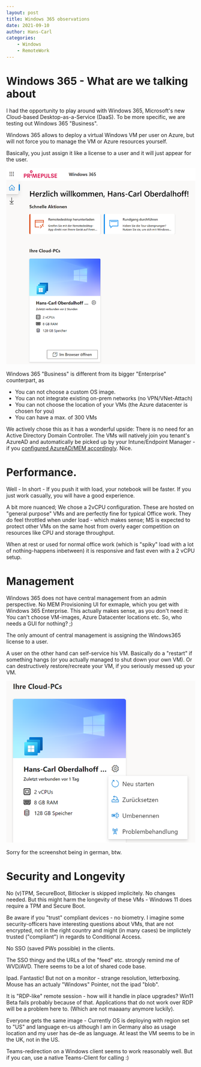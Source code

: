 ```yaml
---
layout: post
title: Windows 365 observations
date: 2021-09-10
author: Hans-Carl
categories:
    - Windows
    - RemoteWork
---
```

# Windows 365 - What are we talking about
I had the opportunity to play around with Windows 365, Microsoft's new Cloud-based Desktop-as-a-Service (DaaS). To be more specific, we are testing out Windows 365 "Business". 

Windows 365 allows to deploy a virtual Windows VM per user on Azure, but will not force you to manage the VM or Azure resources yourself.

Basically, you just assign it like a license to a user and it will just appear for the user.

![Cloud PC Dashboard](/images/2021-09-13-14-08-12.png)

Windows 365 "Business" is different from its bigger "Enterprise" counterpart, as 
- You can not choose a custom OS image.
- You can not integrate existing on-prem networks (no VPN/VNet-Attach)
- You can not choose the location of your VMs (the Azure datacenter is chosen for you)
- You can have a max. of 300 VMs 

We actively chose this as it has a wonderful upside: There is no need for an Active Directory Domain Controller. The VMs will natively join you tenant's AzureAD and automatically be picked up by your Intune/Endpoint Manager - if you [configured AzureAD/MEM accordingly](https://docs.microsoft.com/en-us/mem/intune/fundamentals/deployment-guide-enrollment-windows#windows-10-automatic-enrollment). Nice.

# Performance. 
Well - In short - If you push it with load, your notebook will be faster. If you just work casually, you will have a good experience.

A bit more nuanced; We chose a 2vCPU configuration. These are hosted on "general purpose" VMs and are perfectly fine for typical Office work. They do feel throttled when under load - which makes sense; MS is expected to protect other VMs on the same host from overly eager competition on resources like CPU and storage throughput. 

When at rest or used for normal office work (which is "spiky" load with a lot of nothing-happens inbetween) it is responsive and fast even with a 2 vCPU setup.

# Management
Windows 365 does not have central management from an admin perspective. No MEM Provisioning UI for exmaple, which you get with Windows 365 Enterprise. This actually makes sense, as you don't need it: You can't choose VM-images, Azure Datacenter locations etc. So, who needs a GUI for nothing? ;)

The only amount of central management is assigning the Windows365 license to a user.

A user on the other hand can self-service his VM. Basically do a "restart" if something hangs (or you actually managed to shut down your own VM). Or can destructively restore/recreate your VM, if you seriously messed up your VM.

![Self Service Options](/images/2021-09-14-11-43-07.png)

Sorry for the screenshot being in german, btw.

# Security and Longevity
No (v)TPM, SecureBoot, Bitlocker is skipped implicitely. No changes needed. But this might harm the longevity of these VMs - Windows 11 does require a TPM and Secure Boot.

Be aware if you "trust" compliant devices - no biometry. I imagine some security-officers have interesting questions about VMs, that are not encrypted, not in the right country and might (in many cases) be implictely trusted ("compliant") in regards to Conditional Access.

No SSO (saved PWs possible) in the clients. 

The SSO thingy and the URLs of the "feed" etc. strongly remind me of WVD/AVD. There seems to be a lot of shared code base.

Ipad. Fantastic! But not on a monitor - strange resolution, letterboxing. Mouse has an actualy "Windows" Pointer, not the ipad "blob".

It is "RDP-like" remote session - how will it handle in place upgrades? Win11 Beta fails probably because of that. Applications that do not work over RDP will be a problem here to. (Which are not maaaany anymore luckily).

Everyone gets the same image - Currently OS is deploying with region set to "US" and language en-us although I am in Germany also as usage location and my user has de-de as language. At least the VM seems to be in the UK, not in the US.

Teams-redirection on a Windows client seems to work reasonably well. But if you can, use a native Teams-Client for calling :)